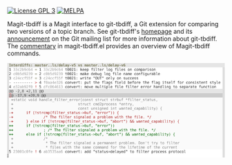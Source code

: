 [![License GPL 3][badge-license]](http://www.gnu.org/licenses/gpl-3.0.txt)
[![MELPA](https://melpa.org/packages/magit-tbdiff-badge.svg)](https://melpa.org/#/magit-tbdiff)

Magit-tbdiff is a Magit interface to git-tbdiff, a Git extension for
comparing two versions of a topic branch.  See git-tbdiff's [homepage]
and its [announcement] on the Git mailing list for more information
about git-tbdiff.  The [commentary] in magit-tbdiff.el provides an
overview of Magit-tbdiff commands.

![Magit-tbdiff screenshot](static/screenshot.png)

[badge-license]: https://img.shields.io/badge/license-GPL_3-green.svg
[commentary]: https://github.com/kyleam/magit-tbdiff/blob/master/magit-tbdiff.el#L24
[announcement]: https://public-inbox.org/git/87ip2pfs19.fsf@linux-k42r.v.cablecom.net/
[homepage]: https://github.com/trast/tbdiff
